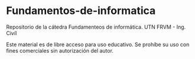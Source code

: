 # Fundamentos-de-informatica
Repositorio de la cátedra Fundamenteos de informática. UTN FRVM - Ing. Civíl






Este material es de libre acceso para uso educativo. Se prohíbe su uso con fines comerciales sin autorización del autor.
